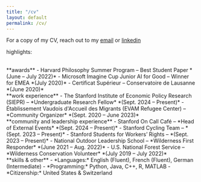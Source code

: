 ```yaml
---
title: "/cv"
layout: default
permalink: /cv/
---
```

For a copy of my CV, reach out to my [email](mailto:ayounge@stanford.edu) or [linkedin](https://www.linkedin.com/in/annika-younge)

highlights:

<br>
**awards**
- Harvard Philosophy Summer Program – Best Student Paper *(June – July 2022)*
- Microsoft Imagine Cup Junior AI for Good – Winner for EMEA *(July 2020)*
- Certificat Supérieur – Conservatoire de Lausanne *(June 2020)*

<br>
**work experience**
- The Stanford Institute of Economic Policy Research (SIEPR) – *Undergraduate Research Fellow* *(Sept. 2024 – Present)*
- Établissement Vaudois d'Accueil des Migrants (EVAM Refugee Center) – *Community Organizer* *(Sept. 2020 – June 2023)*

<br>
**community and leadership experience**
- Stanford On Call Café – *Head of External Events* *(Sept. 2024 – Present)*
- Stanford Cycling Team – *(Sept. 2023 – Present)*
- Stanford Students for Workers’ Rights – *(Sept. 2023 – Present)*
- National Outdoor Leadership School – *Wilderness First Responder* *(June 2021 – Aug. 2022)*
- U.S. National Forest Service – *Wilderness Conservation Volunteer* *(July 2019 – July 2022)*

<br>
**skills & other**
- *Languages:* English (Fluent), French (Fluent), German (Intermediate)
- *Programming:* Python, Java, C++, R, MATLAB
- *Citizenship:* United States & Switzerland
